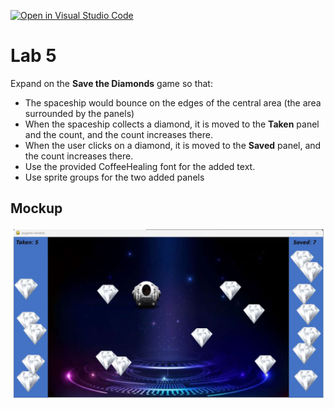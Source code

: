 [![Open in Visual Studio Code](https://classroom.github.com/assets/open-in-vscode-c66648af7eb3fe8bc4f294546bfd86ef473780cde1dea487d3c4ff354943c9ae.svg)](https://classroom.github.com/online_ide?assignment_repo_id=10144497&assignment_repo_type=AssignmentRepo)
# Lab 5

Expand on the **Save the Diamonds** game so that:
- The spaceship would bounce on the edges of the central area (the area surrounded by the panels)
- When the spaceship collects a diamond, it is moved to the **Taken** panel and the count, and the count increases there.
- When the user clicks on a diamond, it is moved to the **Saved** panel, and the count increases there.
- Use the provided CoffeeHealing font for the added text.
- Use sprite groups for the two added panels

## Mockup
![](mockup.jpg)

